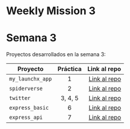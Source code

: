 # Weekly Mission 3


# Semana 3

Proyectos desarrollados en la semana 3:

| Proyecto           | Práctica |                                                                                      Link al repo |
| ------------------ | :-------: | ------------------------------------------------------------------------------------------------: |
| `my_launchx_app` |     1     | [Link al repo](https://github.com/EnriqueIbarraM/playbook/tree/main/weekly_mission_3/my_launchx_app) |
| `spiderverse`    |     2     | [Link al repo](https://github.com/EnriqueIbarraM/playbook/tree/main/weekly_mission_3/spiderverse) |
| `twitter`        |  3, 4, 5  | [Link al repo](https://github.com/EnriqueIbarraM/playbook/tree/main/weekly_mission_3/twitter) |
| `express_basic`  |     6     | [Link al repo](https://github.com/EnriqueIbarraM/playbook/tree/main/weekly_mission_3/express_basic) |
| `express_api`    |     7     | [Link al repo](https://github.com/EnriqueIbarraM/playbook/tree/main/weekly_mission_3/express_api) |
